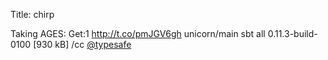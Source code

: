 Title: chirp

Taking AGES: Get:1 <a href="http://t.co/pmJGV6gh">http://t.co/pmJGV6gh</a> unicorn/main sbt all 0.11.3-build-0100 [930 kB] /cc <a href="http://twitter.com/typesafe">@typesafe</a>
